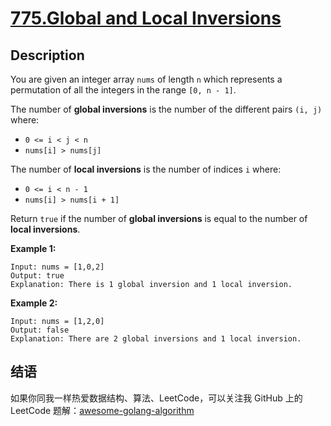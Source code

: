 # [775.Global and Local Inversions][title]

## Description
You are given an integer array `nums` of length `n` which represents a permutation of all the integers in the range `[0, n - 1]`.

The number of **global inversions** is the number of the different pairs `(i, j)` where:

- `0 <= i < j < n`
- `nums[i] > nums[j]`

The number of **local inversions** is the number of indices `i` where:

- `0 <= i < n - 1`
- `nums[i] > nums[i + 1]`

Return `true` if the number of **global inversions** is equal to the number of **local inversions**.

**Example 1:**

```
Input: nums = [1,0,2]
Output: true
Explanation: There is 1 global inversion and 1 local inversion.
```

**Example 2:**

```
Input: nums = [1,2,0]
Output: false
Explanation: There are 2 global inversions and 1 local inversion.
```

## 结语

如果你同我一样热爱数据结构、算法、LeetCode，可以关注我 GitHub 上的 LeetCode 题解：[awesome-golang-algorithm][me]

[title]: https://leetcode.com/problems/global-and-local-inversions/
[me]: https://github.com/kylesliu/awesome-golang-algorithm
